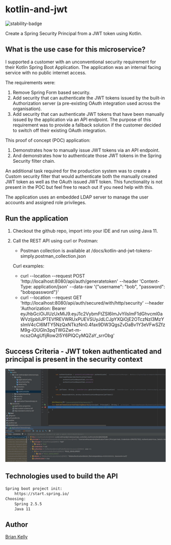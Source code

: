 # kotlin-and-jwt

![stability-badge](https://img.shields.io/badge/stability-Stable-success.svg?style=for-the-badge)

Create a Spring Security Principal from a JWT token using Kotlin.

## What is the use case for this microservice?

I supported a customer with an unconventional security requirement for their Kotlin Spring Boot Application. The application was 
an internal facing service with no public internet access.

The requirements were:

1. Remove Spring Form based security.
2. Add security that can authenticate the JWT tokens issued by the built-in Authorization server (a pre-existing OAuth integration used across the organisation).
3. Add security that can authenticate JWT tokens that have been manually issued by the application via an API endpoint. The purpose of this requirement was to provide 
   a fallback solution if the customer decided to switch off their existing OAuth integration. 


This proof of concept (POC) application:

1. Demonstrates how to manually issue JWT tokens via an API endpoint.
2. And demonstrates how to authenticate those JWT tokens in the Spring Security filter chain.

An additional task required for the production system was to create a Custom security filter that would authenticate both 
the manually created JWT token as well as the OAuth issued JWT token. This functionality is not present in the POC but feel free to reach out
if you need help with this.

The application uses an embedded LDAP server to manage the user accounts and assigned role privileges.

## Run the application
1.  Checkout the github repo, import into your IDE and run using Java 11.
2.  Call the REST API using curl or Postman:

    * Postman collection is available at /docs/kotlin-and-jwt-tokens-simply.postman_collection.json

    Curl examples:

    * curl --location --request POST 'http://localhost:8080/api/auth/generatetoken' --header 'Content-Type: application/json' --data-raw '{"username": "bob", "password": "bobspassword"}'
    * curl --location --request GET 'http://localhost:8080/api/auth/secured/with/http/security' --header 'Authorization: Bearer eyJhbGciOiJIUzUxMiJ9.eyJ1c2VybmFtZSI6ImJvYiIsImF1dGhvcml0aWVzIjpbIlJPTEVfREVWRUxPUEVSUyJdLCJpYXQiOjE2OTczNzI3MzYsImV4cCI6MTY5NzQxNTkzNn0.4fax9DW3QgsZvDaBv1Y3eVFwSZfzM9g-iOUGln3pqTWGZwt-m-ncszOAgUfijRow2l5Y6PIQCyMQZaY_srrObg'


## Success Criteria - JWT token authenticated and principal is present in the security context

![image](./docs/principal-is-present.jpg)

## Technologies used to build the API
``` 
Spring boot project init:
    https://start.spring.io/
Choosing:
    Spring 2.5.5
    Java 11
```

## Author

[Brian Kelly](https://github.com/briankellyco)